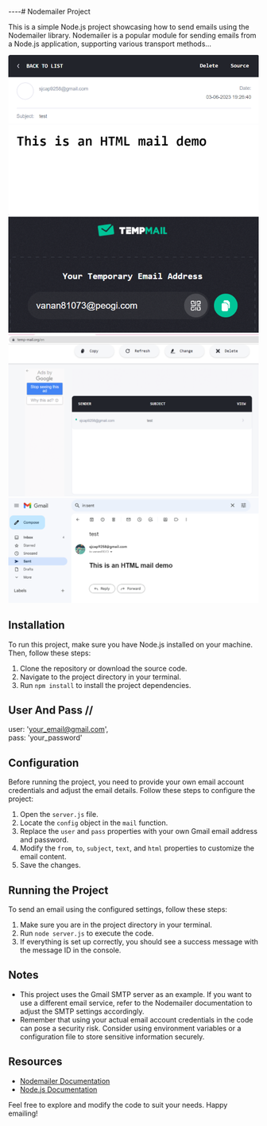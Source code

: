 
----# Nodemailer Project

This is a simple Node.js project showcasing how to send emails using the Nodemailer library. Nodemailer is a popular module for sending emails from a Node.js application, supporting various transport methods...


![Image Alt Text](img-1.png)
![Image Alt Text](img-2.png)
![Image Alt Text](img-3.png)
![Image Alt Text](img-4.png)




## Installation

To run this project, make sure you have Node.js installed on your machine. Then, follow these steps:

1. Clone the repository or download the source code.
2. Navigate to the project directory in your terminal.
3. Run `npm install` to install the project dependencies.

## User And Pass //

  user: 'your_email@gmail.com',   
  pass: 'your_password'


## Configuration

Before running the project, you need to provide your own email account credentials and adjust the email details. Follow these steps to configure the project:

1. Open the `server.js` file.
2. Locate the `config` object in the `mail` function.
3. Replace the `user` and `pass` properties with your own Gmail email address and password.
4. Modify the `from`, `to`, `subject`, `text`, and `html` properties to customize the email content.
5. Save the changes.

## Running the Project

To send an email using the configured settings, follow these steps:

1. Make sure you are in the project directory in your terminal.
2. Run `node server.js` to execute the code.
3. If everything is set up correctly, you should see a success message with the message ID in the console.

## Notes

- This project uses the Gmail SMTP server as an example. If you want to use a different email service, refer to the Nodemailer documentation to adjust the SMTP settings accordingly.
- Remember that using your actual email account credentials in the code can pose a security risk. Consider using environment variables or a configuration file to store sensitive information securely.

## Resources

- [Nodemailer Documentation](https://nodemailer.com/about/)
- [Node.js Documentation](https://nodejs.org/en/docs/)

Feel free to explore and modify the code to suit your needs. Happy emailing!
